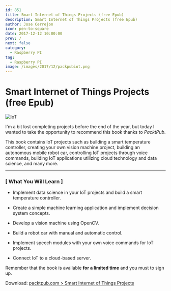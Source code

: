 ```yaml
---
id: 851
title: Smart Internet of Things Projects (free Epub)
description: Smart Internet of Things Projects (free Epub)
author: Jose Cerrejon
icon: pen-to-square
date: 2017-12-12 10:00:00
prev: /
next: false
category:
  - Raspberry PI
tag:
  - Raspberry PI
image: /images/2017/12/packpubiot.png
---
```


# Smart Internet of Things Projects (free Epub)

![IoT](/images/2017/12/packpubiot.png)

I'm a bit lost completing projects before the end of the year, but today I wanted to take the opportunity to recommend this book thanks to *PacktPub*.

This book contains IoT projects such as building a smart temperature controller, creating your own vision machine project, building an autonomous mobile robot car, controlling IoT projects through voice commands, building IoT applications utilizing cloud technology and data science, and many more.

- - -
###  [ What You Will Learn ]

* Implement data science in your IoT projects and build a smart temperature controller.

* Create a simple machine learning application and implement decision system concepts.

* Develop a vision machine using OpenCV.

* Build a robot car with manual and automatic control.

* Implement speech modules with your own voice commands for IoT projects.

* Connect IoT to a cloud-based server.

Remember that the book is available **for a limited time** and you must to sign up.

Download: [packtpub.com > Smart Internet of Things Projects](https://www.packtpub.com/packt/offers/free-learning)